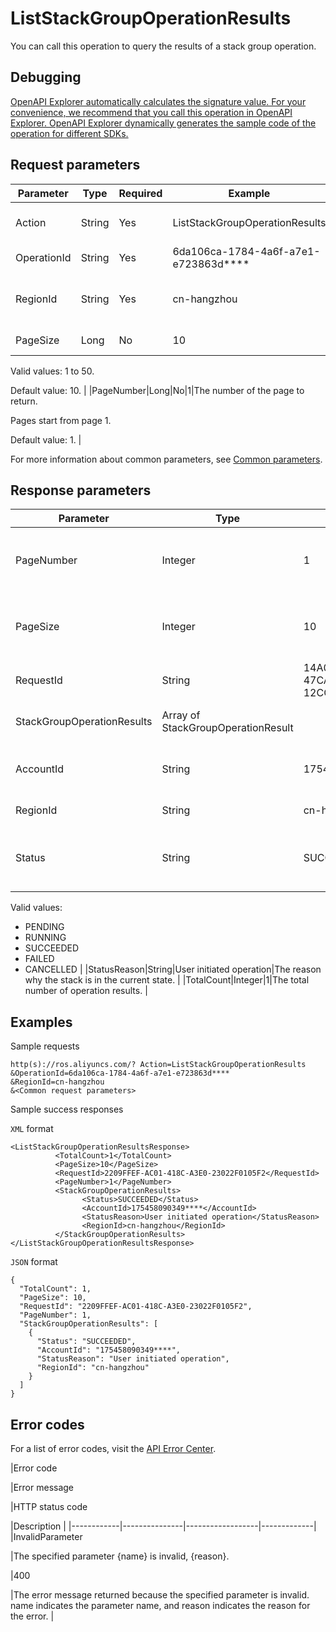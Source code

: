 # ListStackGroupOperationResults

You can call this operation to query the results of a stack group operation.

## Debugging

[OpenAPI Explorer automatically calculates the signature value. For your convenience, we recommend that you call this operation in OpenAPI Explorer. OpenAPI Explorer dynamically generates the sample code of the operation for different SDKs.](https://api.aliyun.com/#product=ROS&api=ListStackGroupOperationResults&type=RPC&version=2019-09-10)

## Request parameters

|Parameter|Type|Required|Example|Description|
|---------|----|--------|-------|-----------|
|Action|String|Yes|ListStackGroupOperationResults|The operation that you want to perform. Set the value to ListStackGroupOperationResults. |
|OperationId|String|Yes|6da106ca-1784-4a6f-a7e1-e723863d\*\*\*\*|The ID of the operation. |
|RegionId|String|Yes|cn-hangzhou|The region ID of the stack group. You can call the [DescribeRegions](~~131035~~) operation to query the most recent region list. |
|PageSize|Long|No|10|The number of entries to return on each page.

Valid values: 1 to 50.

Default value: 10. |
|PageNumber|Long|No|1|The number of the page to return.

Pages start from page 1.

Default value: 1. |

For more information about common parameters, see [Common parameters](~~131957~~).

## Response parameters

|Parameter|Type|Example|Description|
|---------|----|-------|-----------|
|PageNumber|Integer|1|The page number of the returned page. |
|PageSize|Integer|10|The number of entries returned per page. |
|RequestId|String|14A07460-EBE7-47CA-9757-12CC4761D47A|The ID of the request. |
|StackGroupOperationResults|Array of StackGroupOperationResult| |The list of operation results. |
|AccountId|String|175458090349\*\*\*\*|The ID of the Alibaba Cloud account. |
|RegionId|String|cn-hangzhou|The ID of the region. |
|Status|String|SUCCEEDED|The execution status of the operation.

Valid values:

-   PENDING
-   RUNNING
-   SUCCEEDED
-   FAILED
-   CANCELLED |
|StatusReason|String|User initiated operation|The reason why the stack is in the current state. |
|TotalCount|Integer|1|The total number of operation results. |

## Examples

Sample requests

```
http(s)://ros.aliyuncs.com/? Action=ListStackGroupOperationResults
&OperationId=6da106ca-1784-4a6f-a7e1-e723863d****
&RegionId=cn-hangzhou
&<Common request parameters>
```

Sample success responses

`XML` format

```
<ListStackGroupOperationResultsResponse>
          <TotalCount>1</TotalCount>
          <PageSize>10</PageSize>
          <RequestId>2209FFEF-AC01-418C-A3E0-23022F0105F2</RequestId>
          <PageNumber>1</PageNumber>
          <StackGroupOperationResults>
                <Status>SUCCEEDED</Status>
                <AccountId>175458090349****</AccountId>
                <StatusReason>User initiated operation</StatusReason>
                <RegionId>cn-hangzhou</RegionId>
          </StackGroupOperationResults>
</ListStackGroupOperationResultsResponse>
```

`JSON` format

```
{
  "TotalCount": 1,
  "PageSize": 10,
  "RequestId": "2209FFEF-AC01-418C-A3E0-23022F0105F2",
  "PageNumber": 1,
  "StackGroupOperationResults": [
    {
      "Status": "SUCCEEDED",
      "AccountId": "175458090349****",
      "StatusReason": "User initiated operation",
      "RegionId": "cn-hangzhou"
    }
  ]
}
```

## Error codes

For a list of error codes, visit the [API Error Center](https://error-center.alibabacloud.com/status/product/ROS).

|Error code

|Error message

|HTTP status code

|Description |
|------------|---------------|------------------|-------------|
|InvalidParameter

|The specified parameter \{name\} is invalid, \{reason\}.

|400

|The error message returned because the specified parameter is invalid. name indicates the parameter name, and reason indicates the reason for the error. |

